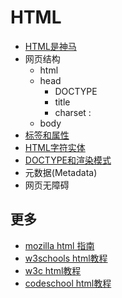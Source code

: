 # HTML
* [HTML是神马](what-is-html.md)
* 网页结构
    * html
    * head
        * DOCTYPE
        * title
        * charset : <meta charset="UTF-8">
    * body
* [标签和属性](html-tag-and-attr.md)
* [HTML字符实体](./html-entities.md)
* [DOCTYPE和渲染模式](./quirks-mode-and-standards-mode.md)
* 元数据(Metadata)
* 网页无障碍

## 更多
* [mozilla html 指南](https://developer.mozilla.org/zh-CN/docs/Web/HTML)
* [w3schools html教程](http://www.w3school.com.cn/html/index.asp) 
* [w3c html教程](http://www.w3.org/community/webed/wiki/Category:Tutorials)
* [codeschool html教程](https://www.codeschool.com/courses/front-end-formations)

